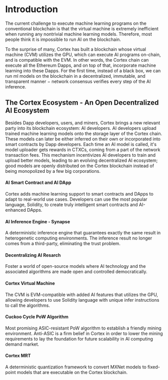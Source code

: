 # Introduction

The current challenge to execute machine learning programs on the conventional blockchain is that the virtual machine is extremely inefficient when running any nontrivial machine learning models. Therefore, most people think it is impossible to run AI on the blockchain. 

To the surprise of many, Cortex has built a blockchain whose virtual machine (CVM) utilizes the GPU, which can execute AI programs on-chain, and is compatible with the EVM. In other words, the Cortex chain can execute all the Ethereum Dapps, and on top of that, incorporate machine learning into these Dapps. For the first time, instead of a black box, we can run ml models on the blockchain in a decentralized, immutable, and transparent manner − network consensus verifies every step of the AI inference.

## The Cortex Ecosystem - An Open Decentralized AI Ecosystem

Besides Dapp developers, users, and miners, Cortex brings a new relevant party into its blockchain ecosystem: AI developers. 
AI developers upload trained machine learning models onto the storage layer of the Cortex chain. These models can later be either inferred on their own or incorporated into smart contracts by Dapp developers. Each time an AI model is called, it's model uploader gets rewards in CTXCs, coming from a part of the network transaction fees. 
This mechanism incentivizes AI developers to train and upload better models, leading to an evolving decentralized AI ecosystem; good models are openly distributed on the Cortex blockchain instead of being monopolized by a few big corporations.

#### AI Smart Contract and AI DApp

Cortex adds machine learning support to smart contracts and DApps to adapt to real-world use cases. Developers can use the most popular language, Solidity, to create truly intelligent smart contracts and AI-enhanced DApps.

#### AI Inference Engine - Synapse

A deterministic inference engine that guarantees exactly the same result in heterogenetic computing environments. The inference result no longer comes from a third-party, eliminating the trust problem.

#### Decentralizing AI Resarch

Foster a world of open-source models where AI technology and the associated algorithms are made open and controlled democratically.

#### Cortex Virtual Machine

The CVM is EVM-compatible with added AI features that utilizes the GPU, allowing developers to use Solidity language with unique infer instructions to call the algorithms.

#### Cuckoo Cycle PoW Algorithm

Most promising ASIC-resistant PoW algorithm to establish a friendly mining environment. Anti-ASIC is a firm belief in Cortex in order to lower the mining requirements to lay the foundation for future scalability in AI computing demand market.

#### Cortex MRT

A deterministic quantization framework to convert MXNet models to fixed-point models that are executable on the Cortex blockchain.